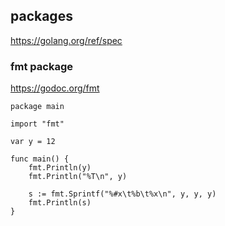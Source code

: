 ## packages

https://golang.org/ref/spec

### fmt package

https://godoc.org/fmt

```
package main

import "fmt"

var y = 12

func main() {
    fmt.Println(y)
    fmt.Println("%T\n", y)

    s := fmt.Sprintf("%#x\t%b\t%x\n", y, y, y)
    fmt.Println(s)
}
```
